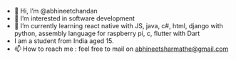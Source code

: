 - 👋 Hi, I’m @abhineetchandan
- 👀 I’m interested in software development
- 🌱 I’m currently learning react native with JS, java, c#, html, django with python, assembly language for raspberry pi, c, flutter with Dart
- I am a student from India aged 15.
- 📫 How to reach me : feel free to mail on abhineetsharmathe@gmail.com

<!---
abhineetchandan/abhineetchandan is a ✨ special ✨ repository because its `README.md` (this file) appears on your GitHub profile.
You can click the Preview link to take a look at your changes.
--->
